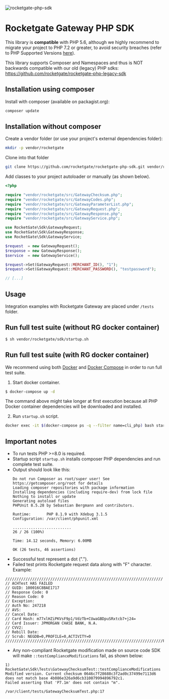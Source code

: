![rocketgate-php-sdk](http://rocketgate.com/images/logo_rocketgate.png)

Rocketgate Gateway PHP SDK
===========

This library is __compatible__ with PHP 5.6, although we highly recommend
to migrate your project to PHP 7.2 or greater, to avoid security breaches 
(refer to PHP Supported Versions [here](https://www.php.net/supported-versions.php)).

This library supports Composer and Namespaces and thus is NOT backwards compatible with 
our old (legacy) PHP sdks: https://github.com/rocketgate/rocketgate-php-legacy-sdk

## Installation using composer

Install with composer (available on packagist.org):

```sh
composer update
```

## Installation without composer

Create a vendor folder (or use your project's external dependencies folder):
```sh
mkdir -p vendor/rocketgate
```

Clone into that folder
```sh
git clone https://github.com/rocketgate/rocketgate-php-sdk.git vendor/rocketgate
```

Add classes to your project autoloader or manually (as shown below). 
```php
<?php

require "vendor/rocketgate/src/GatewayChecksum.php";
require "vendor/rocketgate/src/GatewayCodes.php";
require "vendor/rocketgate/src/GatewayParameterList.php";
require "vendor/rocketgate/src/GatewayRequest.php";
require "vendor/rocketgate/src/GatewayResponse.php";
require "vendor/rocketgate/src/GatewayService.php";

use RocketGate\Sdk\GatewayRequest;
use RocketGate\Sdk\GatewayResponse;
use RocketGate\Sdk\GatewayService;

$request  = new GatewayRequest();
$response = new GatewayResponse();
$service  = new GatewayService();

$request->Set(GatewayRequest::MERCHANT_ID(), "1");
$request->Set(GatewayRequest::MERCHANT_PASSWORD(), "testpassword");

// [...]
```

## Usage

Integration examples with Rocketgate Gateway are placed under `/tests` folder.  

## Run full test suite (without RG docker container)

```sh
$ sh vendor/rocketgate/sdk/startup.sh
```

## Run full test suite (with RG docker container)

We recommend using both [Docker](https://docs.docker.com/install/linux/docker-ce/ubuntu/) and 
[Docker Compose](https://docs.docker.com/compose/install/) in order to run full test suite.

1. Start docker container.
 
```sh
$ docker-compose up -d
```
The command above might take longer at first execution because all PHP Docker container 
dependencies will be downloaded and installed.

2. Run `startup.sh` script.
```sh
docker exec -it $(docker-compose ps -q --filter name=cli_php) bash startup.sh
```

## Important notes
- To run tests PHP >=8.0 is required.
- Startup script `startup.sh` installs composer PHP dependencies and run complete test suite.
- Output should look like this:
  ```
  Do not run Composer as root/super user! See https://getcomposer.org/root for details
  Loading composer repositories with package information
  Installing dependencies (including require-dev) from lock file
  Nothing to install or update
  Generating autoload files
  PHPUnit 8.5.28 by Sebastian Bergmann and contributors.
  
  Runtime:       PHP 8.1.9 with Xdebug 3.1.5
  Configuration: /var/client/phpunit.xml
  
  ..........................                                        26 / 26 (100%)
  
  Time: 14.12 seconds, Memory: 6.00MB
  
  OK (26 tests, 46 assertions)
  ```
- Successful test represent a dot (".").
- Failed test prints Rocketgate request data along with "F" character. Example:
```
//////////////////////////////////////////////////////////////////////
// ACHTest HAS FAILED
// GUID: 100016C8BAE1717
// Response Code: 0
// Reason Code: 0
// Exception: 
// Auth No: 247218
// AVS: 
// Cancel Date: 
// Card Hash: m77xlHZiPKVsF9p1/VdzTb+CUwaGBDpuSRxtcb7+j24=
// Card Issuer: JPMORGAN CHASE BANK, N.A.
// CVV2: 
// Rebill Date: 
// Scrub: NEGDB=0,PROFILE=0,ACTIVITY=0
//////////////////////////////////////////////////////////////////////F
```  
- Any non-compliant Rocketgate modification made on source code SDK will make `::testComplianceModifications` 
fail, as shown below:
```
1) RocketGate\Sdk\Tests\GatewayChecksumTest::testComplianceModifications
Modified version. Current checksum 0646c7f28688c3f2ad0c37499e7113d6 does not match base 4b086e326a9d6cb310079994896792c1.
Failed asserting that 'P7.1m' does not contain "m".

/var/client/tests/GatewayChecksumTest.php:17
``` 

